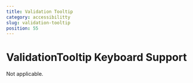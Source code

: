 ```yaml
---
title: Validation Tooltip
category: accessibilitty
slug: validation-tooltip
position: 55
---
```

# ValidationTooltip Keyboard Support

Not applicable.
